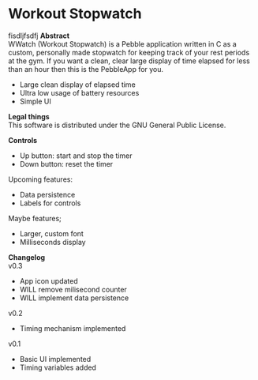 Workout Stopwatch
=======
fisdljfsdfj
**Abstract**  
WWatch (Workout Stopwatch) is a Pebble application written in C as a custom, personally made stopwatch for keeping track of your rest periods at the gym. If you want a clean, clear large display of time elapsed for less than an hour then this is the PebbleApp for you.

 - Large clean display of elapsed time
 - Ultra low usage of battery resources
 - Simple UI

**Legal things**  
This software is distributed under the GNU General Public License.  

**Controls**  
 - Up button: start and stop the timer  
 - Down button: reset the timer  

Upcoming features:
 - Data persistence
 - Labels for controls  

Maybe features;  
 - Larger, custom font
 - Milliseconds display

**Changelog**  
v0.3  
 - App icon updated
 - WILL remove milisecond counter
 - WILL implement data persistence  

v0.2  
 - Timing mechanism implemented
 
v0.1  
 - Basic UI implemented
 - Timing variables added
